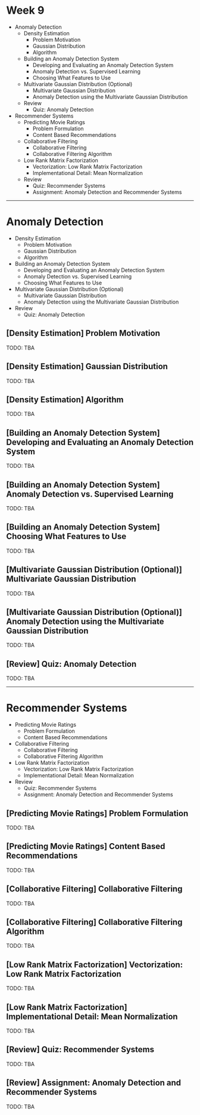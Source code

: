 Week 9
======

- Anomaly Detection
    - Density Estimation
        - Problem Motivation
        - Gaussian Distribution
        - Algorithm
    - Building an Anomaly Detection System
        - Developing and Evaluating an Anomaly Detection System
        - Anomaly Detection vs. Supervised Learning
        - Choosing What Features to Use
    - Multivariate Gaussian Distribution (Optional)
        - Multivariate Gaussian Distribution
        - Anomaly Detection using the Multivariate Gaussian Distribution
    - Review
        - Quiz: Anomaly Detection
- Recommender Systems
    - Predicting Movie Ratings
        - Problem Formulation
        - Content Based Recommendations
    - Collaborative Filtering
        - Collaborative Filtering
        - Collaborative Filtering Algorithm
    - Low Rank Matrix Factorization
        - Vectorization: Low Rank Matrix Factorization
        - Implementational Detail: Mean Normalization
    - Review
        - Quiz: Recommender Systems
        - Assignment: Anomaly Detection and Recommender Systems

--------------------------------------------------------------------------------

Anomaly Detection
=================

- Density Estimation
    - Problem Motivation
    - Gaussian Distribution
    - Algorithm
- Building an Anomaly Detection System
    - Developing and Evaluating an Anomaly Detection System
    - Anomaly Detection vs. Supervised Learning
    - Choosing What Features to Use
- Multivariate Gaussian Distribution (Optional)
    - Multivariate Gaussian Distribution
    - Anomaly Detection using the Multivariate Gaussian Distribution
- Review
    - Quiz: Anomaly Detection

\[Density Estimation] Problem Motivation
----------------------------------------

TODO: TBA

\[Density Estimation] Gaussian Distribution
-------------------------------------------

TODO: TBA

\[Density Estimation] Algorithm
-------------------------------

TODO: TBA

\[Building an Anomaly Detection System] Developing and Evaluating an Anomaly Detection System
---------------------------------------------------------------------------------------------

TODO: TBA

\[Building an Anomaly Detection System] Anomaly Detection vs. Supervised Learning
---------------------------------------------------------------------------------

TODO: TBA

\[Building an Anomaly Detection System] Choosing What Features to Use
---------------------------------------------------------------------

TODO: TBA

\[Multivariate Gaussian Distribution (Optional)] Multivariate Gaussian Distribution
-----------------------------------------------------------------------------------

TODO: TBA

\[Multivariate Gaussian Distribution (Optional)] Anomaly Detection using the Multivariate Gaussian Distribution
---------------------------------------------------------------------------------------------------------------

TODO: TBA

\[Review] Quiz: Anomaly Detection
---------------------------------

TODO: TBA

--------------------------------------------------------------------------------

Recommender Systems
===================

- Predicting Movie Ratings
    - Problem Formulation
    - Content Based Recommendations
- Collaborative Filtering
    - Collaborative Filtering
    - Collaborative Filtering Algorithm
- Low Rank Matrix Factorization
    - Vectorization: Low Rank Matrix Factorization
    - Implementational Detail: Mean Normalization
- Review
    - Quiz: Recommender Systems
    - Assignment: Anomaly Detection and Recommender Systems

\[Predicting Movie Ratings] Problem Formulation
-----------------------------------------------

TODO: TBA

\[Predicting Movie Ratings] Content Based Recommendations
---------------------------------------------------------

TODO: TBA

\[Collaborative Filtering] Collaborative Filtering
--------------------------------------------------

TODO: TBA

\[Collaborative Filtering] Collaborative Filtering Algorithm
------------------------------------------------------------

TODO: TBA

\[Low Rank Matrix Factorization] Vectorization: Low Rank Matrix Factorization
-----------------------------------------------------------------------------

TODO: TBA

\[Low Rank Matrix Factorization] Implementational Detail: Mean Normalization
----------------------------------------------------------------------------

TODO: TBA

\[Review] Quiz: Recommender Systems
-----------------------------------

TODO: TBA

\[Review] Assignment: Anomaly Detection and Recommender Systems
---------------------------------------------------------------

TODO: TBA

